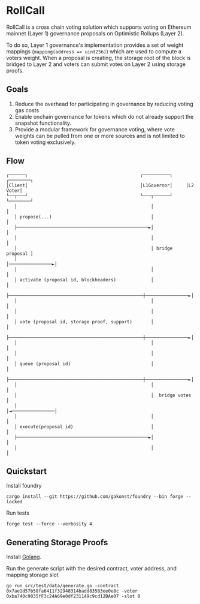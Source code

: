# RollCall

RollCall is a cross chain voting solution which supports voting on Ethereum mainnet (Layer 1) governance proposals on Optimistic Rollups (Layer 2).

To do so, Layer 1 governance's implementation provides a set of weight mappings (`mapping(address => uint256)`) which are used to compute a voters weight. When a proposal is creating, the storage root of the block is bridged to Layer 2 and voters can submit votes on Layer 2 using storage proofs.

## Goals

1. Reduce the overhead for participating in governance by reducing voting gas costs
2. Enable onchain governance for tokens which do not already support the snapshot functionality.
3. Provide a modular framework for governance voting, where vote weights can be pulled from one or more sources and is not limited to token voting exclusively.

## Flow

```
┌──────┐                                          ┌──────────┐     ┌────────┐
│Client│                                          │L1Governor│     │L2 Voter│
└──┬───┘                                          └───┬──────┘     └────────┘
   │                                                  │                 │
   │ propose(...)                                     │                 │
   ├─────────────────────────────────────────────────►│                 │
   │                                                  │                 │
   │                                                  │ bridge proposal │
   │                                                  │────────────────►│
   │                                                  │                 │
   │ activate (proposal id, blockheaders)             │                 │
   ├──────────────────────────────────────────────────┼────────────────►│
   │                                                  │                 │
   │                                                  │                 │
   │ vote (proposal id, storage proof, support)       │                 │
   ├──────────────────────────────────────────────────┼────────────────►│
   │                                                  │                 │
   │                                                  │                 │
   │ queue (proposal id)                              │                 │
   ├──────────────────────────────────────────────────┼────────────────►│
   │                                                  │                 │
   │                                                  │  bridge votes   │
   │                                                  │◄────────────────│
   │                                                  │                 │
   │ execute(proposal id)                             │                 │
   ├─────────────────────────────────────────────────►│                 │
   │                                                  │                 │
```

## Quickstart

Install foundry

```
cargo install --git https://github.com/gakonst/foundry --bin forge --locked
```

Run tests

```
forge test --force --verbosity 4
```

## Generating Storage Proofs

Install [Golang](https://go.dev/doc/install).

Run the generate script with the desired contract, voter address, and mapping storage slot

```
go run src/test/data/generate.go -contract 0x7ae1d57b58fa6411f32948314badd83583ee0e8c -voter 0xba740c9035fF3c24A69e0df231149c9cd12BAe07 -slot 0
```
